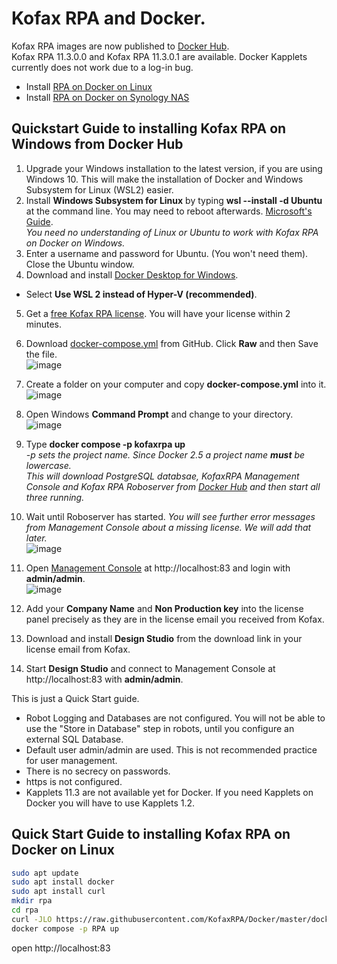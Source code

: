 # Kofax RPA and Docker.
Kofax RPA images are now published to [Docker Hub](https://hub.docker.com/u/kofax).  
Kofax RPA 11.3.0.0 and Kofax RPA 11.3.0.1 are available. Docker Kapplets currently does not work due to a log-in bug.  
* Install [RPA on Docker on Linux](#quick-start-guide-to-installing-kofax-rpa-on-docker-on-linux)
* Install [RPA on Docker on Synology NAS](Synology%20NAS)
## Quickstart Guide to installing Kofax RPA on Windows from Docker Hub 
1. Upgrade your Windows installation to the latest version, if you are using Windows 10. This will make the installation of Docker and Windows Subsystem for Linux (WSL2) easier.
2. Install **Windows Subsystem for Linux** by typing **wsl --install -d Ubuntu** at the command line. You may need to reboot afterwards. [Microsoft's Guide](https://docs.microsoft.com/en-us/windows/wsl/install).  
*You need no understanding of Linux or Ubuntu to work with Kofax RPA on Docker on Windows.*   
3. Enter a username and password for Ubuntu. (You won't need them). Close the Ubuntu window.
4.  Download and install [Docker Desktop for Windows](https://docs.docker.com/desktop/windows/install/).
   - Select **Use WSL 2 instead of Hyper-V (recommended)**.
5. Get a [free Kofax RPA license](https://www.kofax.com/products/rpa/rpa-free-trial). You will have your license within 2 minutes.  
6. Download [docker-compose.yml](docker-compose.yml) from GitHub.  Click **Raw** and then Save the file.  
![image](https://user-images.githubusercontent.com/47416964/167140029-442922d9-fa48-447f-8094-d866c4eb5fff.png)

4. Create a folder on your computer and copy **docker-compose.yml** into it.  
![image](https://user-images.githubusercontent.com/47416964/167139416-fecbbed6-799b-43a7-a797-6cac9359a4ac.png)
5. Open Windows **Command Prompt** and change to your directory.  
![image](https://user-images.githubusercontent.com/47416964/167145058-2fe71f61-b141-4c92-a575-2b3d8dd0f10d.png)
6. Type  **docker compose -p kofaxrpa up**  
*-p sets the project name. Since Docker 2.5 a project name **must** be lowercase.*  
*This will download PostgreSQL databsae, KofaxRPA Management Console and Kofax RPA Roboserver from [Docker Hub](https://hub.docker.com/u/kofax) and then start all three running.*
8. Wait until Roboserver has started. *You will see further error messages from Management Console about a missing license. We will add that later.*   
![image](https://user-images.githubusercontent.com/47416964/167142680-fe3b0bb5-3010-49d8-97d0-a7d99e0360fa.png)
8. Open [Management Console](http://localhost:83) at http://localhost:83 and login with **admin/admin**.  
![image](https://user-images.githubusercontent.com/47416964/167141294-3fd220e5-f535-4e0a-98ee-ed013e360309.png)
9. Add your **Company Name** and **Non Production key** into the license panel precisely as they are in the license email you received from Kofax.
10. Download and install **Design Studio** from the download link in your license email from Kofax.
11. Start **Design Studio** and connect to Management Console at http://localhost:83  with **admin/admin**.  


This is just a Quick Start guide.
* Robot Logging and Databases are not configured. You will not be able to use the "Store in Database" step in robots, until you configure an external SQL Database.
* Default user admin/admin are used. This is not recommended practice for user management.
* There is no secrecy on passwords.
* https is not configured.
* Kapplets 11.3 are not available yet for Docker. If you need Kapplets on Docker you will have to use Kapplets 1.2.


## Quick Start Guide to installing Kofax RPA on Docker on Linux
```bash
sudo apt update
sudo apt install docker
sudo apt install curl
mkdir rpa
cd rpa
curl -JLO https://raw.githubusercontent.com/KofaxRPA/Docker/master/docker-compose.yml
docker compose -p RPA up
```
open http://localhost:83

